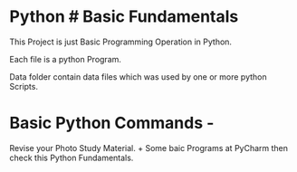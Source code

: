 # Python # Basic Fundamentals

This Project is just Basic Programming Operation in Python.

Each file is a python Program.

Data folder contain data files which was used by one or more python Scripts.


# Basic Python Commands -
Revise your Photo Study Material.
+
Some baic Programs at PyCharm 
then
check this Python Fundamentals.